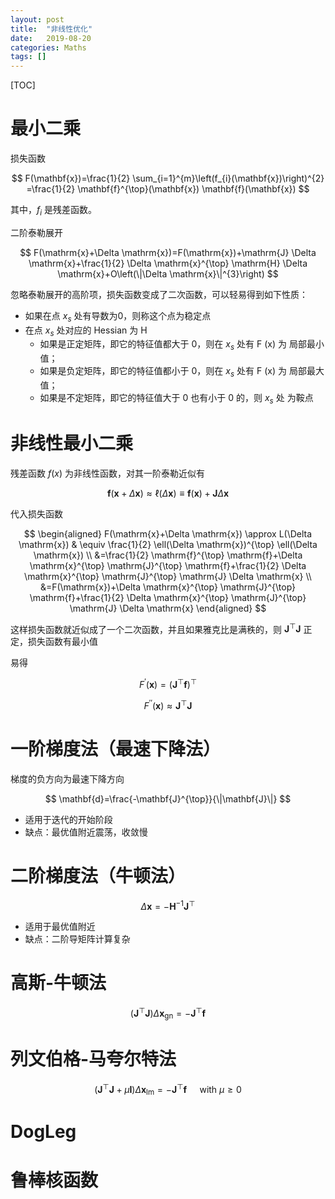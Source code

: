 ```yaml
---
layout: post
title:  "非线性优化"
date:   2019-08-20
categories: Maths
tags: []
---
```


[TOC]

# 最小二乘

损失函数

$$
F(\mathbf{x})=\frac{1}{2} \sum_{i=1}^{m}\left(f_{i}(\mathbf{x})\right)^{2}
=\frac{1}{2} \mathbf{f}^{\top}(\mathbf{x}) \mathbf{f}(\mathbf{x})
$$

其中，$f_i$ 是残差函数。

二阶泰勒展开

$$
F(\mathrm{x}+\Delta \mathrm{x})=F(\mathrm{x})+\mathrm{J} \Delta \mathrm{x}+\frac{1}{2} \Delta \mathrm{x}^{\top} \mathrm{H} \Delta \mathrm{x}+O\left(\|\Delta \mathrm{x}\|^{3}\right)
$$

忽略泰勒展开的高阶项，损失函数变成了二次函数，可以轻易得到如下性质：
* 如果在点 $x_s$ 处有导数为0，则称这个点为稳定点
* 在点 $x_s$ 处对应的 Hessian 为 H
  - 如果是正定矩阵，即它的特征值都大于 0，则在 $x_s$ 处有 F (x) 为 局部最小值；
  - 如果是负定矩阵，即它的特征值都小于 0，则在 $x_s$ 处有 F (x) 为 局部最大值；
  - 如果是不定矩阵，即它的特征值大于 0 也有小于 0 的，则 $x_s$ 处 为鞍点

# 非线性最小二乘

残差函数 $f(x)$ 为非线性函数，对其一阶泰勒近似有

$$
\mathbf{f}(\mathbf{x}+\Delta \mathbf{x}) \approx \ell(\Delta \mathbf{x}) \equiv \mathbf{f}(\mathbf{x})+\mathbf{J} \Delta \mathbf{x}
$$

代入损失函数

$$
\begin{aligned}
F(\mathrm{x}+\Delta \mathrm{x}) \approx L(\Delta \mathrm{x}) & \equiv \frac{1}{2} \ell(\Delta \mathrm{x})^{\top} \ell(\Delta \mathrm{x}) \\
&=\frac{1}{2} \mathrm{f}^{\top} \mathrm{f}+\Delta \mathrm{x}^{\top} \mathrm{J}^{\top} \mathrm{f}+\frac{1}{2} \Delta \mathrm{x}^{\top} \mathrm{J}^{\top} \mathrm{J} \Delta \mathrm{x} \\
&=F(\mathrm{x})+\Delta \mathrm{x}^{\top} \mathrm{J}^{\top} \mathrm{f}+\frac{1}{2} \Delta \mathrm{x}^{\top} \mathrm{J}^{\top} \mathrm{J} \Delta \mathrm{x}
\end{aligned}
$$

这样损失函数就近似成了一个二次函数，并且如果雅克比是满秩的，则 $\mathbf{J}^{\top} \mathbf{J}$ 正定，损失函数有最小值

易得

$$
F^{\prime}(\mathbf{x})=\left(\mathbf{J}^{\top} \mathbf{f}\right)^{\top}
$$

$$
F^{\prime \prime}(\mathbf{x}) \approx \mathbf{J}^{\top} \mathbf{J}
$$

# 一阶梯度法（最速下降法）

梯度的负方向为最速下降方向

$$
\mathbf{d}=\frac{-\mathbf{J}^{\top}}{\|\mathbf{J}\|}
$$

* 适用于迭代的开始阶段
* 缺点：最优值附近震荡，收敛慢

# 二阶梯度法（牛顿法）

$$
\Delta \mathbf{x}=-\mathbf{H}^{-1} \mathbf{J}^{\top}
$$

* 适用于最优值附近
* 缺点：二阶导矩阵计算复杂

# 高斯-牛顿法

$$
\left(\mathbf{J}^{\top} \mathbf{J}\right) \Delta \mathbf{x}_{\mathrm{gn}}=-\mathbf{J}^{\top} \mathbf{f}
$$

# 列文伯格-马夸尔特法

$$
\left(\mathbf{J}^{\top} \mathbf{J}+\mu \mathbf{I}\right) \Delta \mathbf{x}_{\operatorname{lm}}=-\mathbf{J}^{\top} \mathbf{f} \quad \text { with } \mu \geq 0
$$

# DogLeg

# 鲁棒核函数
